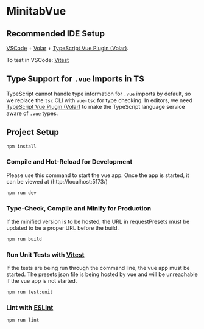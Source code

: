 # MinitabVue

## Recommended IDE Setup

[VSCode](https://code.visualstudio.com/) + [Volar](https://marketplace.visualstudio.com/items?itemName=Vue.volar) + [TypeScript Vue Plugin (Volar)](https://marketplace.visualstudio.com/items?itemName=Vue.vscode-typescript-vue-plugin).

To test in VSCode: [Vitest](https://marketplace.visualstudio.com/items?itemName=ZixuanChen.vitest-explorer)

## Type Support for `.vue` Imports in TS

TypeScript cannot handle type information for `.vue` imports by default, so we replace the `tsc` CLI with `vue-tsc` for type checking. In editors, we need [TypeScript Vue Plugin (Volar)](https://marketplace.visualstudio.com/items?itemName=Vue.vscode-typescript-vue-plugin) to make the TypeScript language service aware of `.vue` types.

## Project Setup

```sh
npm install
```

### Compile and Hot-Reload for Development
Please use this command to start the vue app. Once the app is started, it can be viewed at (http://localhost:5173/)
```sh
npm run dev
```

### Type-Check, Compile and Minify for Production
If the minified version is to be hosted, the URL in requestPresets must be updated to be a proper URL before the build.

```sh
npm run build
```

### Run Unit Tests with [Vitest](https://vitest.dev/)
If the tests are being run through the command line, the vue app must be started. The presets json file is being hosted by vue and will be unreachable if the vue app is not started. 
```sh
npm run test:unit
```

### Lint with [ESLint](https://eslint.org/)

```sh
npm run lint
```
